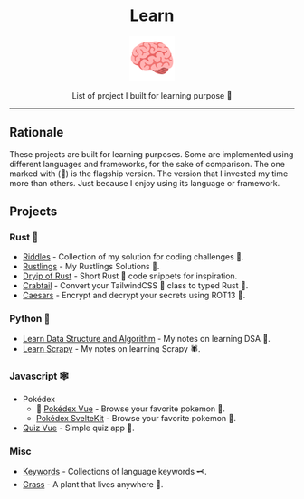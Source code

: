 <div align="center">
  <h1>Learn</h1>

<img src='docs/brain.svg' width=80px />

List of project I built for learning purpose 🧠

</div>

---

## Rationale

These projects are built for learning purposes. Some are implemented using different languages and frameworks, for the sake of comparison. The one marked with (🥇) is the flagship version. The version that I invested my time more than others. Just because I enjoy using its language or framework.

## Projects

### Rust 🦀

- [Riddles](src/riddles) - Collection of my solution for coding challenges 🥇.
- [Rustlings](https://github.com/azzamsa/rustlings) - My Rustlings Solutions 🥇.
- [Dryip of Rust](https://github.com/azzamsa/dryip-of-rust) - Short Rust 🦀 code snippets for inspiration.
- [Crabtail](src/crabtail) - Convert your TailwindCSS 💨 class to typed Rust 🦀.
- [Caesars](src/caesars) - Encrypt and decrypt your secrets using ROT13 🔐.

### Python 🐍

- [Learn Data Structure and Algorithm](src/learn-dsa) - My notes on learning DSA 🧁.
- [Learn Scrapy](src/learn-scrapy) - My notes on learning Scrapy 🕷.

### Javascript 🕸️

- Pokédex
  - 🥇 [Pokédex Vue](src/pokedex-vue) - Browse your favorite pokemon 🐉.
  - [Pokédex SvelteKit](src/pokedex-sveltekit) - Browse your favorite pokemon 🐉.
- [Quiz Vue](src/quiz-vue) - Simple quiz app 🎲.

### Misc

- [Keywords](src/keywords) - Collections of language keywords 🗝.
- [Grass](src/grass) - A plant that lives anywhere 🌿.


